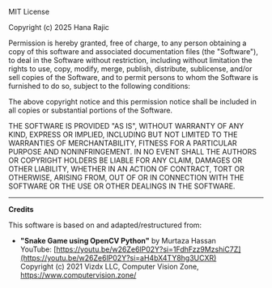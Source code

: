 MIT License    
  
Copyright (c) 2025 Hana Rajic  
  
Permission is hereby granted, free of charge, to any person obtaining a copy
of this software and associated documentation files (the "Software"), to deal
in the Software without restriction, including without limitation the rights
to use, copy, modify, merge, publish, distribute, sublicense, and/or sell
copies of the Software, and to permit persons to whom the Software is
furnished to do so, subject to the following conditions:

The above copyright notice and this permission notice shall be included in all
copies or substantial portions of the Software.

THE SOFTWARE IS PROVIDED "AS IS", WITHOUT WARRANTY OF ANY KIND, EXPRESS OR
IMPLIED, INCLUDING BUT NOT LIMITED TO THE WARRANTIES OF MERCHANTABILITY,
FITNESS FOR A PARTICULAR PURPOSE AND NONINFRINGEMENT. IN NO EVENT SHALL THE
AUTHORS OR COPYRIGHT HOLDERS BE LIABLE FOR ANY CLAIM, DAMAGES OR OTHER
LIABILITY, WHETHER IN AN ACTION OF CONTRACT, TORT OR OTHERWISE, ARISING FROM,
OUT OF OR IN CONNECTION WITH THE SOFTWARE OR THE USE OR OTHER DEALINGS IN THE
SOFTWARE.

-----------------------------
    
**Credits**
   
This software is based on and adapted/restructured from:     
- **"Snake Game using OpenCV Python"** by Murtaza Hassan    
  YouTube: [https://youtu.be/w26Ze6lP02Y?si=1FdhFzz9MzshiC7Z](https://youtu.be/w26Ze6lP02Y?si=aH4bX4TY8hg3UCXR)    
  Copyright (c) 2021 Vizdx LLC, Computer Vision Zone, https://www.computervision.zone/
